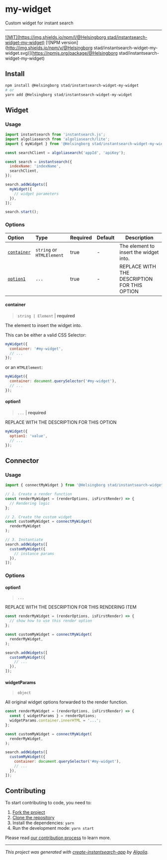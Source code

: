 # my-widget

Custom widget for instant search

---

[![MIT](https://img.shields.io/npm/l/@Helsingborg stad/instantsearch-widget-my-widget)](./LICENSE) [![NPM version](http://img.shields.io/npm/v/@Helsingborg stad/instantsearch-widget-my-widget.svg)](https://npmjs.org/package/@Helsingborg stad/instantsearch-widget-my-widget)

## Install

```bash
npm install @Helsingborg stad/instantsearch-widget-my-widget
# or
yarn add @Helsingborg stad/instantsearch-widget-my-widget
```

## Widget

### Usage

```js
import instantsearch from 'instantsearch.js';
import algoliasearch from 'algoliasearch/lite';
import { myWidget } from '@Helsingborg stad/instantsearch-widget-my-widget';

const searchClient = algoliasearch('appId', 'apiKey');

const search = instantsearch({
  indexName: 'indexName',
  searchClient,
});

search.addWidgets([
  myWidget({
    // widget parameters
  }),
]);

search.start();
```

### Options

| Option | Type | Required | Default | Description |
| :-- | :-- | :-- | :-- | --- |
| [`container`](#container) | `string` or `HTMLElement` | true | - | The element to insert the widget into. |
| [`option1`](#option1) | `...` | true | - | REPLACE WITH THE DESCRIPTION FOR THIS OPTION |

#### container

> `string | Element` | **required**

The element to insert the widget into.

This can be either a valid CSS Selector:

```js
myWidget({
  container: '#my-widget',
  // ...
});
```

or an `HTMLElement`:

```js
myWidget({
  container: document.querySelector('#my-widget'),
  // ...
});
```

#### option1

> `...` | **required**

REPLACE WITH THE DESCRIPTION FOR THIS OPTION

```js
myWidget({
  option1: 'value',
  // ...
});
```

## Connector

### Usage

```js
import { connectMyWidget } from '@Helsingborg stad/instantsearch-widget-my-widget';

// 1. Create a render function
const renderMyWidget = (renderOptions, isFirstRender) => {
  // Rendering logic
};

// 2. Create the custom widget
const customMyWidget = connectMyWidget(
  renderMyWidget
);

// 3. Instantiate
search.addWidgets([
  customMyWidget({
    // instance params
  }),
]);
```

### Options

#### option1

> `...`

REPLACE WITH THE DESCRIPTION FOR THIS RENDERING ITEM

```js
const renderMyWidget = (renderOptions, isFirstRender) => {
  // show how to use this render option
};

const customMyWidget = connectMyWidget(
  renderMyWidget,
);

search.addWidgets([
  customMyWidget({
    // ...
  }),
]);
```

#### widgetParams

> `object`

All original widget options forwarded to the render function.

```js
const renderMyWidget = (renderOptions, isFirstRender) => {
  const { widgetParams } = renderOptions;
  widgetParams.container.innerHTML = '...';
};

const customMyWidget = connectMyWidget(
  renderMyWidget,
);

search.addWidgets([
  customMyWidget({
    container: document.querySelector('#my-widget'),
    // ...
  }),
]);
```

## Contributing

To start contributing to code, you need to:

1. [Fork the project](https://docs.github.com/en/get-started/quickstart/fork-a-repo)
2. [Clone the repository](https://docs.github.com/en/github/creating-cloning-and-archiving-repositories/cloning-a-repository-from-github/cloning-a-repository)
3. Install the dependencies: `yarn`
4. Run the development mode: `yarn start`

Please read [our contribution process](./CONTRIBUTING.md) to learn more.

---

_This project was generated with [create-instantsearch-app](https://github.com/algolia/create-instantsearch-app) by [Algolia](https://algolia.com)._
